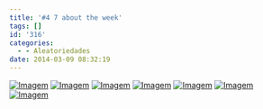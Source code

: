 ```yaml
---
title: '#4 7 about the week'
tags: []
id: '316'
categories:
  - - Aleatoriedades
date: 2014-03-09 08:32:19
---
```


[![Imagem](http://162.243.62.160/wp-content/uploads/2014/03/dsc02301.jpg?w=650)](http://162.243.62.160/wp-content/uploads/2014/03/dsc02301.jpg) [![Imagem](http://162.243.62.160/wp-content/uploads/2014/03/dsc02296.jpg?w=650)](http://162.243.62.160/wp-content/uploads/2014/03/dsc02296.jpg) [![Imagem](http://162.243.62.160/wp-content/uploads/2014/03/dsc02328.jpg?w=650)](http://162.243.62.160/wp-content/uploads/2014/03/dsc02328.jpg) [![Imagem](http://162.243.62.160/wp-content/uploads/2014/03/dsc02327.jpg?w=650)](http://162.243.62.160/wp-content/uploads/2014/03/dsc02327.jpg) [![Imagem](http://162.243.62.160/wp-content/uploads/2014/03/dsc02313.jpg?w=650)](http://162.243.62.160/wp-content/uploads/2014/03/dsc02313.jpg) [![Imagem](http://162.243.62.160/wp-content/uploads/2014/03/img-20140304-wa0003.jpg?w=650)](http://162.243.62.160/wp-content/uploads/2014/03/img-20140304-wa0003.jpg) [![Imagem](http://162.243.62.160/wp-content/uploads/2014/03/dsc02259.jpg?w=650)](http://162.243.62.160/wp-content/uploads/2014/03/dsc02259.jpg)
